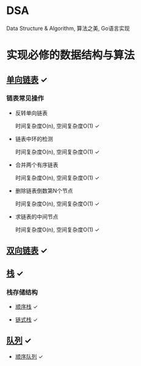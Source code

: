 # DSA
 Data Structure &amp; Algorithm, 算法之美, Go语言实现

# 实现必修的数据结构与算法

## [单向链表](https://github.com/cocos543/DSA/blob/master/core/linkedlist/singly_linked_list.go) ✓

### 链表常见操作
* 反转单向链表

    时间复杂度O(n), 空间复杂度O(1) ✓

* 链表中环的检测

    时间复杂度O(n), 空间复杂度O(1) ✓

* 合并两个有序链表

    时间复杂度O(n), 空间复杂度O(1) ✓

* 删除链表倒数第N个节点

    时间复杂度O(n), 空间复杂度O(1) ✓

* 求链表的中间节点

    时间复杂度O(n), 空间复杂度O(1) ✓

## [双向链表](https://github.com/cocos543/DSA/blob/master/core/linkedlist/double_linked_lists.go) ✓

## [栈](https://github.com/cocos543/DSA/blob/master/core/stack) ✓

### 栈存储结构
* [顺序栈](https://github.com/cocos543/DSA/blob/master/core/stack/stack_sequential_storage.go) ✓

* [链式栈](https://github.com/cocos543/DSA/blob/master/core/stack/stack_linked_storage.go) ✓

## [队列](https://github.com/cocos543/DSA/blob/master/core/queue) ✓

* [顺序队列](https://github.com/cocos543/DSA/blob/master/core/queue/queue.go) ✓